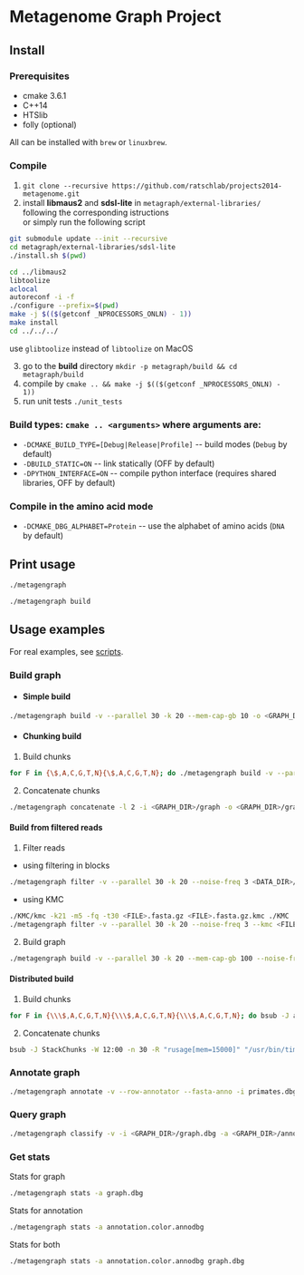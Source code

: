 # Metagenome Graph Project

## Install

### Prerequisites
- cmake 3.6.1
- C++14
- HTSlib
- folly (optional)

All can be installed with `brew` or `linuxbrew`.

### Compile
1. `git clone --recursive https://github.com/ratschlab/projects2014-metagenome.git`
2. install **libmaus2** and **sdsl-lite** in `metagraph/external-libraries/` following the corresponding istructions  
or simply run the following script
```bash
git submodule update --init --recursive
cd metagraph/external-libraries/sdsl-lite
./install.sh $(pwd)

cd ../libmaus2
libtoolize
aclocal
autoreconf -i -f
./configure --prefix=$(pwd)
make -j $(($(getconf _NPROCESSORS_ONLN) - 1))
make install
cd ../../../
```
use `glibtoolize` instead of `libtoolize` on MacOS

3. go to the **build** directory `mkdir -p metagraph/build && cd metagraph/build`
4. compile by `cmake .. && make -j $(($(getconf _NPROCESSORS_ONLN) - 1))`
5. run unit tests `./unit_tests`

### Build types: `cmake .. <arguments>` where arguments are:
- `-DCMAKE_BUILD_TYPE=[Debug|Release|Profile]` -- build modes (`Debug` by default)
- `-DBUILD_STATIC=ON` -- link statically (OFF by default)
- `-DPYTHON_INTERFACE=ON` -- compile python interface (requires shared libraries, OFF by default)

### Compile in the amino acid mode
- `-DCMAKE_DBG_ALPHABET=Protein` -- use the alphabet of amino acids (`DNA` by default)


## Print usage
```bash
./metagengraph
```
```bash
./metagengraph build
```

## Usage examples

For real examples, see [scripts](./scripts).

### Build graph

* #### Simple build
```bash
./metagengraph build -v --parallel 30 -k 20 --mem-cap-gb 10 -o <GRAPH_DIR>/graph <DATA_DIR>/*.fasta.gz 2>&1 | tee <LOG_DIR>/log.txt
```

* #### Chunking build
1) Build chunks
```bash
for F in {\$,A,C,G,T,N}{\$,A,C,G,T,N}; do ./metagengraph build -v --parallel 30 -k 20 --mem-cap-gb 100 -o <GRAPH_DIR>/graph --suffix $F <DATA_DIR>/*.fasta.gz 2>&1 | tee <LOG_DIR>/log_$F.txt; done
```
2) Concatenate chunks
```bash
./metagengraph concatenate -l 2 -i <GRAPH_DIR>/graph -o <GRAPH_DIR>/graph
```

#### Build from filtered reads
1) Filter reads
  * using filtering in blocks
```bash
./metagengraph filter -v --parallel 30 -k 20 --noise-freq 3 <DATA_DIR>/*.fasta.gz
```
  * using KMC
```bash
./KMC/kmc -k21 -m5 -fq -t30 <FILE>.fasta.gz <FILE>.fasta.gz.kmc ./KMC
./metagengraph filter -v --parallel 30 -k 20 --noise-freq 3 --kmc <FILE>.fasta.gz
```
2) Build graph
```bash
./metagengraph build -v --parallel 30 -k 20 --mem-cap-gb 100 --noise-freq 3 -o <GRAPH_DIR>/graph <DATA_DIR>/*.fasta.gz
```

#### Distributed build
1) Build chunks
```bash
for F in {\\\$,A,C,G,T,N}{\\\$,A,C,G,T,N}{\\\$,A,C,G,T,N}; do bsub -J assemble$F -W 8:00 -n 30 -R "rusage[mem=15000]" "ls -1a <DATA_DIR>/*.fasta.gz | /usr/bin/time -v ./metagengraph build -v --parallel 30 -k 24 --mem-cap-gb 350 --suffix $F -o <GRAPH_DIR>/graph 2>&1 | tee <LOG_DIR>/log_$F"; done
```
2) Concatenate chunks
```bash
bsub -J StackChunks -W 12:00 -n 30 -R "rusage[mem=15000]" "/usr/bin/time -v ~/metagengraph concatenate -v -l 3 -i <GRAPH_DIR>/graph -o <GRAPH_DIR>/graph 2>&1 | tee <LOG_DIR>/log_stack.txt"
```

### Annotate graph
```bash
./metagengraph annotate -v --row-annotator --fasta-anno -i primates.dbg ~/fasta_zurich/refs_chimpanzee_primates.fa
```

### Query graph
```bash
./metagengraph classify -v -i <GRAPH_DIR>/graph.dbg -a <GRAPH_DIR>/annotation.color.annodbg --discovery-fraction 0.8 --labels-delimiter ", " query_seq.fa
```

### Get stats
Stats for graph
```bash
./metagengraph stats -a graph.dbg
```
Stats for annotation
```bash
./metagengraph stats -a annotation.color.annodbg
```
Stats for both
```bash
./metagengraph stats -a annotation.color.annodbg graph.dbg
```
